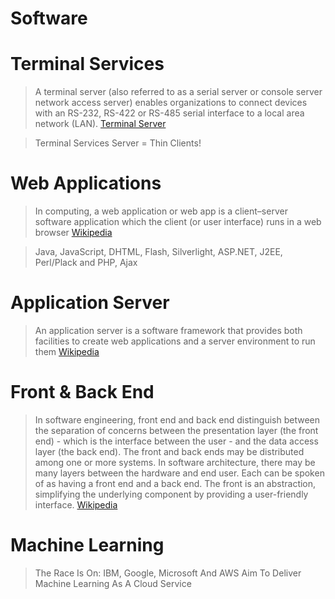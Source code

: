 # Software

# Terminal Services

> A terminal server (also referred to as a serial server or console server network access server) enables organizations to connect devices with an RS-232, RS-422 or RS-485 serial interface to a local area network (LAN).  [Terminal Server](https://en.wikipedia.org/wiki/Terminal_server)

> Terminal Services Server = Thin Clients!

# Web Applications

> In computing, a web application or web app is a client–server software application which the client (or user interface) runs in a web browser [Wikipedia](https://en.wikipedia.org/wiki/Web_application)

> Java, JavaScript, DHTML, Flash, Silverlight, ASP.NET, J2EE, Perl/Plack and PHP, Ajax

# Application Server

> An application server is a software framework that provides both facilities to create web applications and a server environment to run them [Wikipedia](https://en.wikipedia.org/wiki/Application_server)

# Front & Back End

> In software engineering, front end and back end distinguish between the separation of concerns between the presentation layer (the front end) - which is the interface between the user - and the data access layer (the back end). The front and back ends may be distributed among one or more systems. In software architecture, there may be many layers between the hardware and end user. Each can be spoken of as having a front end and a back end. The front is an abstraction, simplifying the underlying component by providing a user-friendly interface. [Wikipedia](https://en.wikipedia.org/wiki/Front_and_back_ends)


# Machine Learning

> The Race Is On: IBM, Google, Microsoft And AWS Aim To Deliver Machine Learning As A Cloud Service [](http://www.crn.com/news/cloud/300081289/the-race-is-on-ibm-google-microsoft-and-aws-aim-to-deliver-machine-learning-as-a-cloud-service.htm)